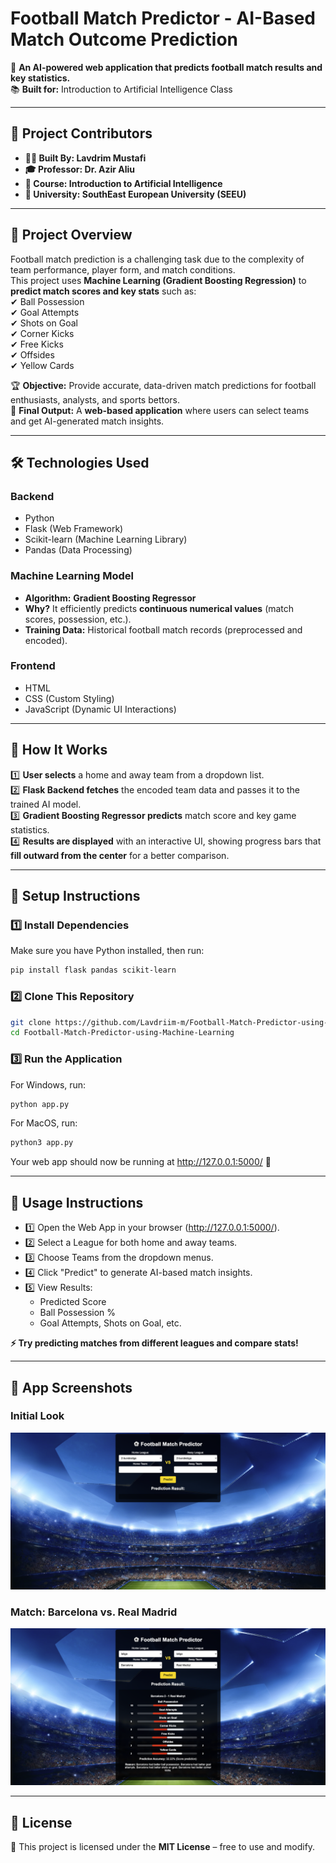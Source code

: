 # **Football Match Predictor - AI-Based Match Outcome Prediction**
🔮 **An AI-powered web application that predicts football match results and key statistics.**  
📚 **Built for:** Introduction to Artificial Intelligence Class  

---

## **📌 Project Contributors**
- **👨‍💻 Built By: Lavdrim Mustafi**
- **🎓 Professor: Dr. Azir Aliu**
- **📅 Course: Introduction to Artificial Intelligence**
- **🏫 University: SouthEast European University (SEEU)**

---

## **📌 Project Overview**
Football match prediction is a challenging task due to the complexity of team performance, player form, and match conditions.  
This project uses **Machine Learning (Gradient Boosting Regression)** to **predict match scores and key stats** such as:  
✔ Ball Possession  
✔ Goal Attempts  
✔ Shots on Goal  
✔ Corner Kicks  
✔ Free Kicks  
✔ Offsides  
✔ Yellow Cards  

🏆 **Objective:** Provide accurate, data-driven match predictions for football enthusiasts, analysts, and sports bettors.  
📡 **Final Output:** A **web-based application** where users can select teams and get AI-generated match insights.  

---

## **🛠 Technologies Used**
### **Backend**
- Python  
- Flask (Web Framework)  
- Scikit-learn (Machine Learning Library)  
- Pandas (Data Processing)  

### **Machine Learning Model**
- **Algorithm:** **Gradient Boosting Regressor**
- **Why?** It efficiently predicts **continuous numerical values** (match scores, possession, etc.).
- **Training Data:** Historical football match records (preprocessed and encoded).

### **Frontend**
- HTML  
- CSS (Custom Styling)  
- JavaScript (Dynamic UI Interactions)  

---

## **📌 How It Works**
1️⃣ **User selects** a home and away team from a dropdown list.  
2️⃣ **Flask Backend fetches** the encoded team data and passes it to the trained AI model.  
3️⃣ **Gradient Boosting Regressor predicts** match score and key game statistics.  
4️⃣ **Results are displayed** with an interactive UI, showing progress bars that **fill outward from the center** for a better comparison.  

---

## **📌 Setup Instructions**
### **1️⃣ Install Dependencies**
Make sure you have Python installed, then run:
```sh
pip install flask pandas scikit-learn
```

### **2️⃣ Clone This Repository**
```sh
git clone https://github.com/Lavdriim-m/Football-Match-Predictor-using-Machine-Learning.git
cd Football-Match-Predictor-using-Machine-Learning
```

### **3️⃣ Run the Application**
For Windows, run:
```sh
python app.py
```

For MacOS, run:
```sh
python3 app.py
```
Your web app should now be running at http://127.0.0.1:5000/ 🎉

---

## **📌 Usage Instructions**
- 1️⃣ Open the Web App in your browser (http://127.0.0.1:5000/).
- 2️⃣ Select a League for both home and away teams.
- 3️⃣ Choose Teams from the dropdown menus.
- 4️⃣ Click "Predict" to generate AI-based match insights.
- 5️⃣ View Results:
  - Predicted Score
  - Ball Possession %
  - Goal Attempts, Shots on Goal, etc.

**⚡ Try predicting matches from different leagues and compare stats!**

---

## **📌 App Screenshots**

### **Initial Look**
![Football Match Predictor UI](https://github.com/Lavdriim-m/Football-Match-Predictor-using-Machine-Learning/blob/main/FMP01.png?raw=true)

### **Match: Barcelona vs. Real Madrid**
![Prediction Results](https://github.com/Lavdriim-m/Football-Match-Predictor-using-Machine-Learning/blob/main/FMP02.png?raw=true)

---

## **📌 License**

📄 This project is licensed under the **MIT License** – free to use and modify.
